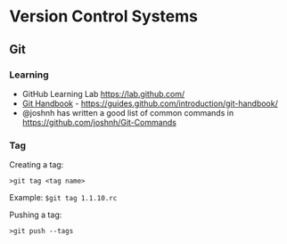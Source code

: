 # Version Control Systems
## Git

### Learning

- GitHub Learning Lab https://lab.github.com/
- [Git Handbook](https://guides.github.com/introduction/git-handbook/) - https://guides.github.com/introduction/git-handbook/
- @joshnh has written a good list of common commands in https://github.com/joshnh/Git-Commands

### Tag
Creating a tag:

`>git tag <tag name>` 

Example: `$git tag 1.1.10.rc` 

Pushing a tag:

`>git push --tags`
